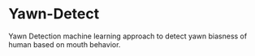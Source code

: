 # Yawn-Detect
Yawn Detection machine learning approach to detect yawn biasness of human based on mouth behavior.
